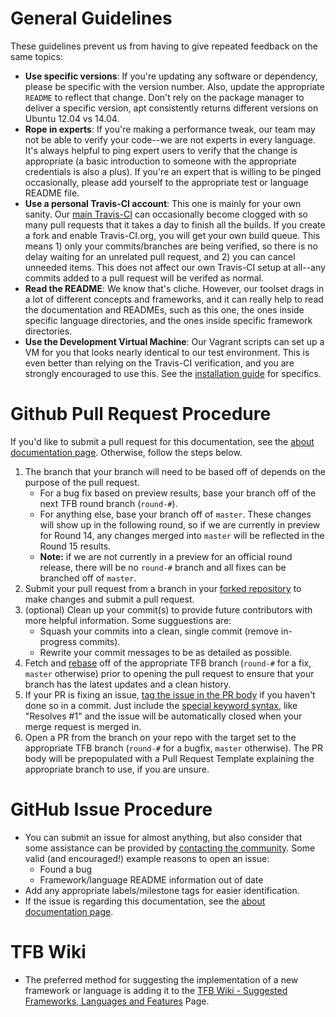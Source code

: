  # General Guidelines
 
 These guidelines prevent us from having to give repeated feedback on 
 the same topics: 
 
 * __Use specific versions__: If you're updating any software or dependency,
please be specific with the version number. Also, update the
appropriate `README` to reflect that change. Don't rely on the package manager
to deliver a specific version, apt 
consistently returns different versions on Ubuntu 12.04 vs 14.04.
 * __Rope in experts__: If you're making a performance tweak, our team may not
be able to verify your code--we are not experts in every language. It's always
helpful to ping expert users to verify that the change is appropriate (a basic
introduction to someone with the appropriate credentials is also a plus).
If you're an expert that is willing to be pinged occasionally, please add
yourself to the appropriate test or language README file. 
 * __Use a personal Travis-CI account__: This one is mainly for your own sanity.
Our 
 [main Travis-CI](https://travis-ci.org/TechEmpower/FrameworkBenchmarks) can
occasionally become clogged with so many pull requests that it takes a day to
finish all the builds. If you create a fork and enable Travis-CI.org,
you will get your own build queue. This means 1) only your commits/branches
are being verified, so there is no delay waiting for an unrelated pull
request, and 2) you can cancel unneeded items. This does not affect our own
Travis-CI setup at all--any commits added to a pull
request will be verifed as normal. 
 * __Read the README__: We know that's cliche. However, our toolset drags in a
lot of different concepts and frameworks, and it can really help to read the
documentation and READMEs, such as this one, the ones inside specific language
directories, and the ones inside specific framework directories.
 * __Use the Development Virtual Machine__: Our Vagrant scripts can set up a VM
for you that looks nearly identical to our test environment. This is even
better than relying on the Travis-CI verification, and you are strongly
encouraged to use this. See the
[installation guide](Installation-Guide#vagrant-development-environment) 
for specifics.
 
 # Github Pull Request Procedure
 
 If you'd like to submit a pull request for this documentation, see the
 [about documentation page](../About/Documentation). Otherwise, follow the steps
 below.
 
 1. The branch that your branch will need to be based off of depends on the
 purpose of the pull request.
     * For a bug fix based on preview results, base your branch off of the 
     next TFB round branch (`round-#`).
     * For anything else, base your branch off of `master`. These changes will 
     show up in the following round, so if we are currently in preview for 
     Round 14, any changes merged into `master` will be reflected in the Round
      15 results.
     * __Note:__ if we are not currently in a preview for an official round
     release, there will be no `round-#` branch and all fixes can be branched
      off of `master`. 
 2. Submit your pull request from a branch in your
 [forked repository](https://help.github.com/articles/fork-a-repo/) to make
 changes and submit a pull request.
 3. (optional) Clean up your commit(s) to provide future contributors with more
 helpful information. Some sugguestions are:
     * Squash your commits into a clean, single commit (remove in-progress
     commits).
     * Rewrite your commit messages to be as detailed as possible.
 4. Fetch and [rebase](https://help.github.com/articles/about-git-rebase/) off
 of the appropriate TFB branch (`round-#` for a fix, `master` otherwise) prior
 to opening the pull request to ensure that your branch has the latest updates
 and a clean history.
 5. If your PR is fixing an issue,
 [tag the issue in the PR
body](https://github.com/blog/1506-closing-issues-via-pull-requests)
 if you haven't done so in a commit. Just include the
 [special keyword
syntax](https://help.github.com/articles/closing-issues-via-commit-messages/),
 like "Resolves #1" and the issue will be automatically closed when your merge
 request is merged in.
 6. Open a PR from the branch on your repo with the target set to the
 appropriate TFB branch (`round-#` for a bugfix, `master` otherwise). The PR
 body will be prepopulated with a Pull Request Template explaining the
 appropriate branch to use, if you are unsure.
 
 # GitHub Issue Procedure
 * You can submit an issue for almost anything, but also consider that some
assistance can be provided by
[contacting the community](../Support/Converse). Some valid (and encouraged!) 
 example reasons to open an issue:
     * Found a bug
     * Framework/language README information out of date
 * Add any appropriate labels/milestone tags for easier identification.
 * If the issue is regarding this documentation, see the
 [about documentation page](../About/Documentation).
 
 # TFB Wiki
 * The preferred method for suggesting the implementation of a new framework or
language is adding it to the [TFB Wiki - Suggested Frameworks, Languages and
Features](https://github.com/TechEmpower/FrameworkBenchmarks/wiki/Suggested-Frameworks,-Languages-and-Features)
Page. 
 
